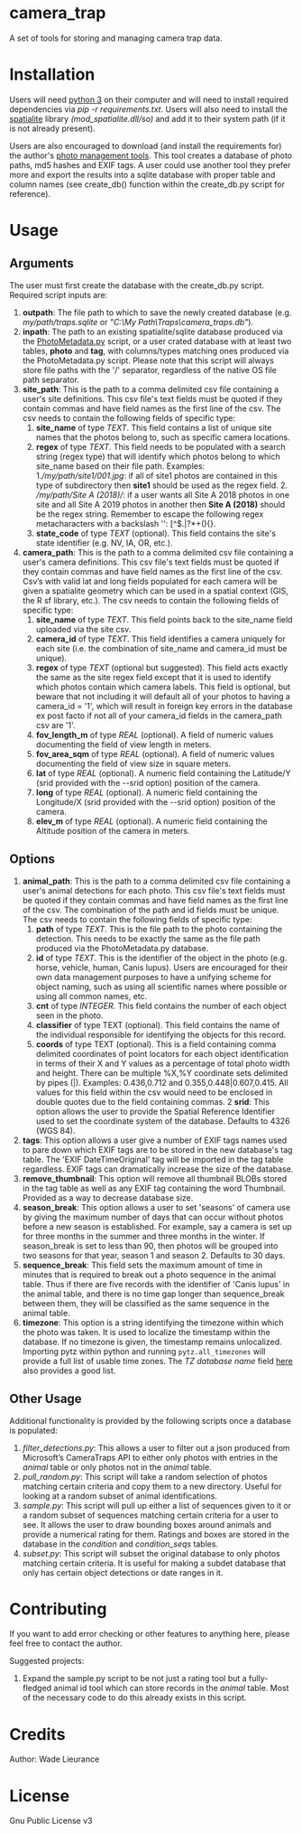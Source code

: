 # camera_trap
A set of tools for storing and managing camera trap data.

# Installation
Users will need [python 3](https://www.python.org) on their computer and will need to install required dependencies via *pip -r requirements.txt*.
Users will also need to install the [spatialite](https://www.gaia-gis.it/fossil/libspatialite/index) library *(mod_spatialite.dll/so)* and add it to their system path (if it is not already present).

Users are also encouraged to download (and install the requirements for) the author's [photo management tools](https://github.com/wlieurance/photo_mgmt.git). This tool creates a database of photo paths, md5 hashes and EXIF tags. A user could use another tool they prefer more and export the results into a sqlite database with proper table and column names (see create_db() function within the create_db.py script for reference).

# Usage
## Arguments
The user must first create the database with the create_db.py script. Required script inputs are:
1. **outpath**: The file path to which to save the newly created database (e.g. *my/path/traps.sqlite* or *"C:\My Path\Traps\camera_traps.db"*).
2. **inpath**: The path to an existing spatialite/sqlite database produced via the [PhotoMetadata.py](https://github.com/wlieurance/photo_mgmt.git) script, or a user crated database with at least two tables, **photo** and **tag**, with columns/types matching ones produced via the PhotoMetadata.py script. Please note that this script will always store file paths with the '/' separator, regardless of the native OS file path separator.
3. **site_path**: This is the path to a comma delimited csv file containing a user's site definitions. This csv file's text fields must be quoted if they contain commas and have field names as the first line of the csv. The csv needs to contain the following fields of specific type:
	1. **site_name** of type *TEXT*. This field contains a list of unique site names that the photos belong to, such as specific camera locations.
	2. **regex** of type *TEXT*. This field needs to be populated with a search string (regex type) that will identify which photos belong to which site_name based on their file path. Examples:
		1.*/my/path/site1/001.jpg*: if all of site1 photos are contained in this type of subdirectory then **site1** should be used as the regex field.
		2. */my/path/Site A (2018)/*: if a user wants all Site A 2018 photos in one site and all Site A 2019 photos in another then **Site A \(2018\)** should be the regex string. Remember to escape the following regex metacharacters with a backslash '\': [\^$.|?*+(){}.
	3. **state_code** of type *TEXT* (optional). This field contains the site's state identifier (e.g. NV, IA, OR, etc.).
4. **camera_path**: This is the path to a comma delimited csv file containing a user's camera definitions. This csv file's text fields must be quoted if they contain commas and have field names as the first line of the csv. Csv’s with valid lat and long fields populated for each camera will be given a spatialite geometry which can be used in a spatial context (GIS, the R sf library, etc.). The csv needs to contain the following fields of specific type:
	1. **site_name** of type *TEXT*. This field points back to the site_name field uploaded via the site csv.
	2. **camera_id** of type *TEXT*. This field identifies a camera uniquely for each site (i.e. the combination of site_name and camera_id must be unique).
	3. **regex** of type *TEXT* (optional but suggested). This field acts exactly the same as the site regex field except that it is used to identify which photos contain which camera labels. This field is optional, but beware that not including it will default all of your photos to having a camera_id = '1', which will result in foreign key errors in the database ex post facto if not all of your camera_id fields in the camera_path csv are '1'.
	4. **fov_length_m** of type *REAL* (optional). A field of numeric values documenting the field of view length in meters.
	5. **fov_area_sqm** of type *REAL* (optional). A field of numeric values documenting the field of view size in square meters.
	6. **lat** of type *REAL* (optional). A numeric field containing the Latitude/Y (srid provided with the --srid option) position of the camera.
	7. **long** of type *REAL* (optional). A numeric field containing the Longitude/X (srid provided with the --srid option) position of the camera.
	8. **elev_m** of type *REAL* (optional). A numeric field containing the Altitude position of the camera in meters.

## Options
1. **animal_path**: This is the path to a comma delimited csv file containing a user's animal detections for each photo. This csv file's text fields must be quoted if they contain commas and have field names as the first line of the csv. The combination of the path and id fields must be unique. The csv needs to contain the following fields of specific type:
	1. **path** of type *TEXT*. This is the file path to the photo containing the detection. This needs to be exactly the same as the file path produced via the PhotoMetadata.py database.
	2. **id** of type *TEXT*. This is the identifier of the object in the photo (e.g. horse, vehicle, human, Canis lupus). Users are encouraged for their own data management purposes to have a unifying scheme for object naming, such as using all scientific names where possible or using all common names, etc.
	3. **cnt** of type *INTEGER*. This field contains the number of each object seen in the photo.
	4. **classifier** of type TEXT (optional). This field contains the name of the individual responsible for identifying the objects for this record.
	5. **coords** of type TEXT (optional). This is a field containing comma delimited coordinates of point locators for each object identification in terms of their X and Y values as a percentage of total photo width and height. There can be multiple %X,%Y coordinate sets delimited by pipes (|). Examples: 0.436,0.712 and 0.355,0.448|0.607,0.415. All values for this field within the csv would need to be enclosed in double quotes due to the field containing commas.
2 **srid**: This option allows the user to provide the Spatial Reference Identifier used to set the coordinate system of the database. Defaults to 4326 (WGS 84).
3. **tags**: This option allows a user give a number of EXIF tags names used to pare down which EXIF tags are to be stored in the new database's tag table. The 'EXIF DateTimeOriginal' tag will be imported in the tag table regardless. EXIF tags can dramatically increase the size of the database.
4. **remove_thumbnail**: This option will remove all thumbnail BLOBs stored in the tag table as well as any EXIF tag containing the word Thumbnail. Provided as a way to decrease database size.
5. **season_break**: This option allows a user to set 'seasons' of camera use by giving the maximum number of days that can occur without photos before a new season is established. For example, say a camera is set up for three months in the summer and three months in the winter. If season_break is set to less than 90, then photos will be grouped into two seasons for that year, season 1 and season 2. Defaults to 30 days.
6. **sequence_break**: This field sets the maximum amount of time in minutes that is required to break out a photo sequence in the animal table. Thus if there are five records with the identifier of 'Canis lupus' in the animal table, and there is no time gap longer than sequence_break between them, they will be classified as the same sequence in the animal table.
7. **timezone**: This option is a string identifying the timezone within which the photo was taken. It is used to localize the timestamp within the database. If no timezone is given, the timestamp remains unlocalized. Importing pytz within python and running `pytz.all_timezones` will provide a full list of usable time zones. The *TZ database name* field [here](https://en.wikipedia.org/wiki/List_of_tz_database_time_zones) also provides a good list.

## Other Usage
Additional functionality is provided by the following scripts once a database is populated:
1. *filter_detections.py*: This allows a user to filter out a json produced from Microsoft’s CameraTraps API to either only photos with entries in the *animal* table or only photos not in the *animal* table.
2. *pull_random.py*: This script will take a random selection of photos matching certain criteria and copy them to a new directory. Useful for looking at a random subset of animal identifications.
3. *sample.py*: This script will pull up either a list of sequences given to it or a random subset of sequences matching certain criteria for a user to see. It allows the user to draw bounding boxes around animals and provide a numerical rating for them. Ratings and boxes are stored in the database in the *condition* and *condition_seqs* tables.
4. *subset.py*: This script will subset the original database to only photos matching certain criteria. It is useful for making a subdet database that only has certain object detections or date ranges in it.

# Contributing
If you want to add error checking or other features to anything here, please feel free to contact the author.

Suggested projects:
1. Expand the sample.py script to be not just a rating tool but a fully-fledged animal id tool which can store records in the *animal* table. Most of the necessary code to do this already exists in this script.

# Credits 
Author: Wade Lieurance

# License 
Gnu Public License v3
